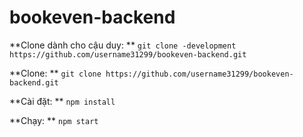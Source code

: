 # bookeven-backend

**Clone dành cho cậu duy: ** `git clone -development https://github.com/username31299/bookeven-backend.git`

**Clone: ** `git clone https://github.com/username31299/bookeven-backend.git`

**Cài đặt: ** `npm install`

**Chạy: ** `npm start`
